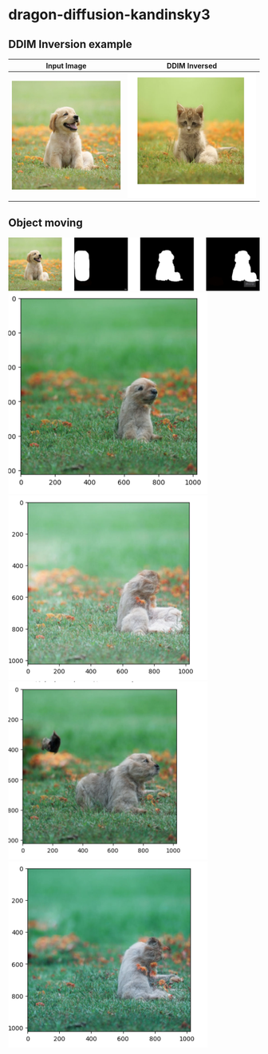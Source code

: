 # dragon-diffusion-kandinsky3

## DDIM Inversion example


Input Image                                                                    |  DDIM Inversed
:-----------------------------------------------------------------------------:|:----------------------------------------------------------------------------:
<img src="images/dog.jpg" alt="drawing" width="300"/>   |  <img src="images/cat.png" alt="drawing" width="350"/>



## Object moving

<img src="images/image_with_masks.jpg" alt="drawing" width="800"/>

<img src="images/moved_1.jpg" alt="drawing" width="400"/>
<img src="images/moved_2.jpg" alt="drawing" width="400"/>
<img src="images/moved_3.jpg" alt="drawing" width="400"/>
<img src="images/moved_4.jpg" alt="drawing" width="400"/>
